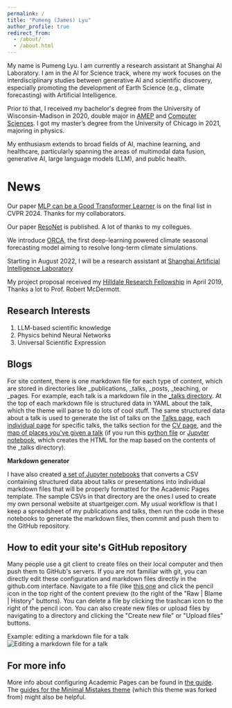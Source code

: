 ```yaml
---
permalink: /
title: "Pumeng (James) Lyu"
author_profile: true
redirect_from: 
  - /about/
  - /about.html
---
```


My name is Pumeng Lyu. I am currently a research assistant at Shanghai AI Laboratory. I am in the AI for Science track, where my work focuses on the interdisciplinary studies between generative AI and scientific discovery, especially promoting the development of Earth Science (e.g., climate forecasting) with Artificial Intelligence.

Prior to that, I received my bachelor's degree from the University of Wisconsin-Madison in 2020, double major in [AMEP](https://guide.wisc.edu/undergraduate/letters-science/mathematics/applied-mathematics-engineering-physics-bs-amep/) and [Computer Sciences](https://www.cs.wisc.edu/undergraduate/undergrad-program-cs/). I got my master’s degree from the University of Chicago in 2021, majoring in physics. 

My enthusiasm extends to broad fields of AI, machine learning, and healthcare, particularly spanning the areas of multimodal data fusion, generative AI, large language models (LLM), and public health.

News
======
Our paper [MLP can be a Good Transformer Learner](https://arxiv.org/abs/2404.05657) is on the final list in CVPR 2024. Thanks for my collaborators.

Our paper [ResoNet](http://www.iapjournals.ac.cn/aas/article/id/75268321-6e4a-4bf3-aa26-e3b500c7be72) is published. A lot of thanks to my collegues.

We introduce [ORCA](https://arxiv.org/abs/2405.15412), the first deep-learning powered climate seasonal forecasting model aiming to resolve long-term climate simulations.

Starting in August 2022, I will be a research assistant at [Shanghai Artificial Intelligence Laboratory](https://www.linkedin.com/company/%E4%B8%8A%E6%B5%B7%E4%BA%BA%E5%B7%A5%E6%99%BA%E8%83%BD%E5%AE%9E%E9%AA%8C%E5%AE%A4/mycompany/)

My project proposal received my [Hilldale Research Fellowship](https://www.cs.wisc.edu/2019-cs-department-awards/) in April 2019, Thanks a lot to Prof. Robert McDermott.

Research Interests
------
1. LLM-based scientific knowledge
2. Physics behind Neural Networks
3. Universal Scientific Expression

Blogs
------
For site content, there is one markdown file for each type of content, which are stored in directories like _publications, _talks, _posts, _teaching, or _pages. For example, each talk is a markdown file in the [_talks directory](https://github.com/academicpages/academicpages.github.io/tree/master/_talks). At the top of each markdown file is structured data in YAML about the talk, which the theme will parse to do lots of cool stuff. The same structured data about a talk is used to generate the list of talks on the [Talks page](https://academicpages.github.io/talks), each [individual page](https://academicpages.github.io/talks/2012-03-01-talk-1) for specific talks, the talks section for the [CV page](https://academicpages.github.io/cv), and the [map of places you've given a talk](https://academicpages.github.io/talkmap.html) (if you run this [python file](https://github.com/academicpages/academicpages.github.io/blob/master/talkmap.py) or [Jupyter notebook](https://github.com/academicpages/academicpages.github.io/blob/master/talkmap.ipynb), which creates the HTML for the map based on the contents of the _talks directory).

**Markdown generator**

I have also created [a set of Jupyter notebooks](https://github.com/academicpages/academicpages.github.io/tree/master/markdown_generator
) that converts a CSV containing structured data about talks or presentations into individual markdown files that will be properly formatted for the Academic Pages template. The sample CSVs in that directory are the ones I used to create my own personal website at stuartgeiger.com. My usual workflow is that I keep a spreadsheet of my publications and talks, then run the code in these notebooks to generate the markdown files, then commit and push them to the GitHub repository.

How to edit your site's GitHub repository
------
Many people use a git client to create files on their local computer and then push them to GitHub's servers. If you are not familiar with git, you can directly edit these configuration and markdown files directly in the github.com interface. Navigate to a file (like [this one](https://github.com/academicpages/academicpages.github.io/blob/master/_talks/2012-03-01-talk-1.md) and click the pencil icon in the top right of the content preview (to the right of the "Raw | Blame | History" buttons). You can delete a file by clicking the trashcan icon to the right of the pencil icon. You can also create new files or upload files by navigating to a directory and clicking the "Create new file" or "Upload files" buttons. 

Example: editing a markdown file for a talk
![Editing a markdown file for a talk](/images/editing-talk.png)

For more info
------
More info about configuring Academic Pages can be found in [the guide](https://academicpages.github.io/markdown/). The [guides for the Minimal Mistakes theme](https://mmistakes.github.io/minimal-mistakes/docs/configuration/) (which this theme was forked from) might also be helpful.
